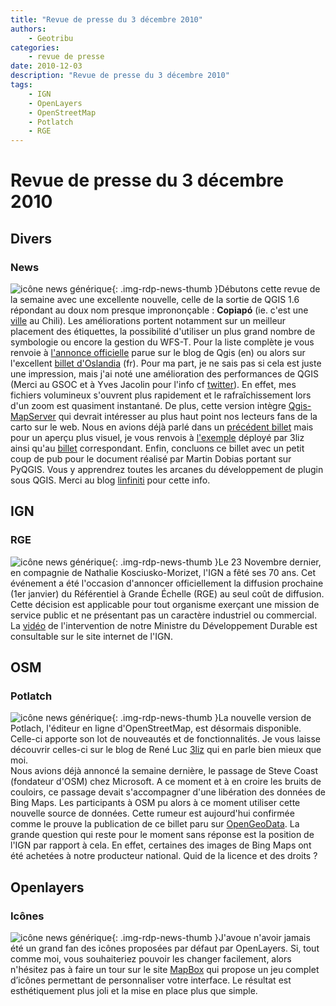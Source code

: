 ```yaml
---
title: "Revue de presse du 3 décembre 2010"
authors:
    - Geotribu
categories:
    - revue de presse
date: 2010-12-03
description: "Revue de presse du 3 décembre 2010"
tags:
    - IGN
    - OpenLayers
    - OpenStreetMap
    - Potlatch
    - RGE
---
```


# Revue de presse du 3 décembre 2010

## Divers

### News

![icône news générique](https://cdn.geotribu.fr/img/internal/icons-rdp-news/news.png "News Geotribu"){: .img-rdp-news-thumb }Débutons cette revue de la semaine avec une excellente nouvelle, celle de la sortie de QGIS 1.6 répondant au doux nom presque imprononçable : **Copiapó** (ie. c'est une [ville](http://geotribu.net/applications/baselayers/index.php?zoom=12&lon=-7828668.2588643&lat=-3169701.0380392) au Chili). Les améliorations portent notamment sur un meilleur placement des étiquettes, la possibilité d'utiliser un plus grand nombre de symbologie ou encore la gestion du WFS-T. Pour la liste complète je vous renvoie à [l'annonce officielle](http://blog.qgis.org/node/146) parue sur le blog de Qgis (en) ou alors sur l'excellent [billet d'Oslandia](http://www.oslandia.com/tech/?p=889) (fr). Pour ma part, je ne sais pas si cela est juste une impression, mais j'ai noté une amélioration des performances de QGIS (Merci au GSOC et à Yves Jacolin pour l'info cf [twitter](http://twitter.com/#!/yjacolin/status/10676694952185856)). En effet, mes fichiers volumineux s'ouvrent plus rapidement et le rafraîchissement lors d'un zoom est quasiment instantané. De plus, cette version intègre [Qgis-MapServer](http://karlinapp.ethz.ch/qgis_wms/index.html) qui devrait intéresser au plus haut point nos lecteurs fans de la carto sur le web. Nous en avions déjà parlé dans un [précédent billet](http://geotribu.net/node/286) mais pour un aperçu plus visuel, je vous renvois à [l'exemple](http://demo.3liz.fr/qgismapserver/index.html) déployé par 3liz ainsi qu'au [billet](http://3liz.org/blog/rldhont/index.php/2010/12/02/354-qgis-mapserver-une-alternative-a-mapserver-et-geoserver) correspondant. Enfin, concluons ce billet avec un petit coup de pub pour le document réalisé par Martin Dobias portant sur PyQGIS. Vous y apprendrez toutes les arcanes du développement de plugin sous QGIS. Merci au blog [linfiniti](http://linfiniti.com/2010/11/python-qgis-cookbook/) pour cette info.

## IGN

### RGE

![icône news générique](https://cdn.geotribu.fr/img/internal/icons-rdp-news/news.png "News Geotribu"){: .img-rdp-news-thumb }Le 23 Novembre dernier, en compagnie de Nathalie Kosciusko-Morizet, l'IGN a fêté ses 70 ans. Cet événement a été l'occasion d'annoncer officiellement la diffusion prochaine (1er janvier) du Référentiel à Grande Échelle (RGE) au seul coût de diffusion. Cette décision est applicable pour tout organisme exerçant une mission de service public et ne présentant pas un caractère industriel ou commercial. La [vidéo](http://www.ign.fr/institut/documentArticle.do?idDoc=6415711&indexRoot=4&indexChild=1&currentRootSearch=&indexChildSearch#) de l'intervention de notre Ministre du Développement Durable est consultable sur le site internet de l'IGN.

## OSM

### Potlatch

![icône news générique](https://cdn.geotribu.fr/img/internal/icons-rdp-news/news.png "News Geotribu"){: .img-rdp-news-thumb }La nouvelle version de Potlach, l'éditeur en ligne d'OpenStreetMap, est désormais disponible. Celle-ci apporte son lot de nouveautés et de fonctionnalités. Je vous laisse découvrir celles-ci sur le blog de René Luc [3liz](http://3liz.org/blog/rldhont/index.php/2010/11/30/353-potlatch-2-sur-openstreetmaporg) qui en parle bien mieux que moi.  
Nous avions déjà annoncé la semaine dernière, le passage de Steve Coast (fondateur d'OSM) chez Microsoft. A ce moment et à en croire les bruits de couloirs, ce passage devait s'accompagner d'une libération des données de Bing Maps. Les participants à OSM pu alors à ce moment utiliser cette nouvelle source de données. Cette rumeur est aujourd'hui confirmée comme le prouve la publication de ce billet paru sur [OpenGeoData](http://opengeodata.org/microsoft-imagery-details). La grande question qui reste pour le moment sans réponse est la position de l'IGN par rapport à cela. En effet, certaines des images de Bing Maps ont été achetées à notre producteur national. Quid de la licence et des droits ?

## Openlayers

### Icônes

![icône news générique](https://cdn.geotribu.fr/img/internal/icons-rdp-news/news.png "News Geotribu"){: .img-rdp-news-thumb }J'avoue n'avoir jamais été un grand fan des icônes proposées par défaut par OpenLayers. Si, tout comme moi, vous souhaiteriez pouvoir les changer facilement, alors n'hésitez pas à faire un tour sur le site [MapBox](http://mapbox.com/documentation/adding-tiles-your-site/openlayers-themes) qui propose un jeu complet d’icônes permettant de personnaliser votre interface. Le résultat est esthétiquement plus joli et la mise en place plus que simple.
